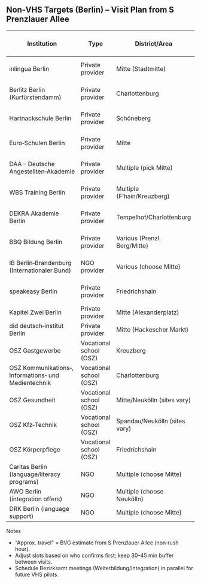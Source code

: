 ## Non‑VHS Targets (Berlin) – Visit Plan from S Prenzlauer Allee

| Institution | Type | District/Area | Proposed visit time | Approx. travel (one‑way) |
|---|---|---|---|---|
| inlingua Berlin | Private provider | Mitte (Stadtmitte) | Mon AM (10:00–11:30) | 20–30 min |
| Berlitz Berlin (Kurfürstendamm) | Private provider | Charlottenburg | Mon PM (14:00–15:30) | 35–45 min |
| Hartnackschule Berlin | Private provider | Schöneberg | Tue AM (10:00–11:30) | 30–40 min |
| Euro‑Schulen Berlin | Private provider | Mitte | Tue PM (14:00–15:30) | 20–30 min |
| DAA – Deutsche Angestellten‑Akademie | Private provider | Multiple (pick Mitte) | Wed AM (10:00–11:30) | 20–30 min |
| WBS Training Berlin | Private provider | Multiple (F’hain/Kreuzberg) | Wed PM (14:00–15:30) | 20–30 min |
| DEKRA Akademie Berlin | Private provider | Tempelhof/Charlottenburg | Thu AM (10:00–11:30) | 30–45 min |
| BBQ Bildung Berlin | Private provider | Various (Prenzl. Berg/Mitte) | Thu PM (14:00–15:30) | 15–30 min |
| IB Berlin‑Brandenburg (Internationaler Bund) | NGO provider | Various (choose Mitte) | Fri AM (10:00–11:30) | 20–30 min |
| speakeasy Berlin | Private provider | Friedrichshain | Fri PM (14:00–15:30) | 20–30 min |
| Kapitel Zwei Berlin | Private provider | Mitte (Alexanderplatz) | Tue alt AM | 15–25 min |
| did deutsch‑institut Berlin | Private provider | Mitte (Hackescher Markt) | Thu alt PM | 20–30 min |
| OSZ Gastgewerbe | Vocational school (OSZ) | Kreuzberg | Mon alt PM | 25–35 min |
| OSZ Kommunikations‑, Informations‑ und Medientechnik | Vocational school (OSZ) | Charlottenburg | Tue alt PM | 35–45 min |
| OSZ Gesundheit | Vocational school (OSZ) | Mitte/Neukölln (sites vary) | Wed alt AM | 25–40 min |
| OSZ Kfz‑Technik | Vocational school (OSZ) | Spandau/Neukölln (sites vary) | Thu alt AM | 40–55 min |
| OSZ Körperpflege | Vocational school (OSZ) | Friedrichshain | Fri alt PM | 20–30 min |
| Caritas Berlin (language/literacy programs) | NGO | Multiple (choose Mitte) | Wed alt PM | 20–30 min |
| AWO Berlin (integration offers) | NGO | Multiple (choose Neukölln) | Thu alt PM | 30–40 min |
| DRK Berlin (language support) | NGO | Multiple (choose Mitte) | Fri alt AM | 20–30 min |

Notes
- “Approx. travel” = BVG estimate from S Prenzlauer Allee (non‑rush hour).
- Adjust slots based on who confirms first; keep 30–45 min buffer between visits.
- Schedule Bezirksamt meetings (Weiterbildung/Integration) in parallel for future VHS pilots.
